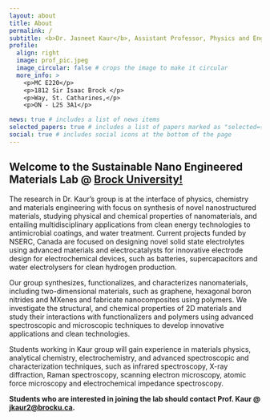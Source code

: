 ```yaml
---
layout: about
title: About
permalink: /
subtitle: <b>Dr. Jasneet Kaur</b>, Assistant Professor, Physics and Engineering at <a href='https://brocku.ca/'>Brock University</a>.
profile:
  align: right
  image: prof_pic.jpeg
  image_circular: false # crops the image to make it circular
  more_info: >
    <p>MC E220</p>
    <p>1812 Sir Isaac Brock </p>
    <p>Way, St. Catharines,</p>
    <p>ON - L2S 3A1</p>

news: true # includes a list of news items
selected_papers: true # includes a list of papers marked as "selected={true}"
social: true # includes social icons at the bottom of the page
---
```


<h2> Welcome to the Sustainable Nano Engineered Materials Lab @ <a href='https://brocku.ca/'>Brock University!</a></h2>
The research in Dr. Kaur’s group is at the interface of physics, chemistry and materials engineering with focus on synthesis of novel nanostructured materials, studying physical and chemical properties of nanomaterials, and entailing multidisciplinary applications from clean energy technologies to antimicrobial coatings, and water treatment. Current projects funded by NSERC, Canada are focused on designing novel solid state electrolytes using advanced materials and electrocatalysts for innovative electrode design for electrochemical devices, such as batteries, supercapacitors and water electrolysers for clean hydrogen production.
 
Our group synthesizes, functionalizes, and characterizes nanomaterials, including two-dimensional materials, such as graphene, hexagonal boron nitrides and MXenes and fabricate nanocomposites using polymers. We investigate the structural, and chemical properties of 2D materials and study their interactions with functionalizers and polymers using advanced spectroscopic and microscopic techniques to develop innovative applications and clean technologies. 

Students working in Kaur group will gain experience in materials physics, analytical chemistry, electrochemistry, and advanced spectroscopic and characterization techniques, such as infrared spectroscopy, X-ray diffraction, Raman spectroscopy, scanning electron microscopy, atomic force microscopy and electrochemical impedance spectroscopy.

<b>Students who are interested in joining the lab should contact Prof. Kaur @ <a href="mailto:jkaur2@brocku.ca">jkaur2@brocku.ca</a>.</b>